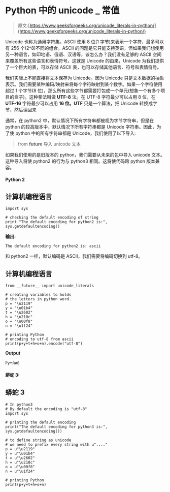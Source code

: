 # Python 中的 unicode _ 常值

> 原文:[https://www.geeksforgeeks.org/unicode_literals-in-python/](https://www.geeksforgeeks.org/unicode_literals-in-python/)

Unicode 也称为通用字符集。ASCII 使用 8 位(1 字节)来表示一个字符，最多可以有 256 个(2^8)不同的组合。ASCII 的问题是它只能支持英语，但如果我们想使用另一种语言，如印地语、俄语、汉语等，该怎么办？我们没有足够的 ASCII 空间来覆盖所有这些语言和表情符号。这就是 Unicode 的由来，Unicode 为我们提供了一个巨大的表，可以存储 ASCII 表，也可以存储其他语言、符号和表情符号。

我们实际上不能直接将文本保存为 Unicode。因为 Unicode 只是文本数据的抽象表示。我们需要某种编码/映射来将每个字符映射到某个数字。如果一个字符使用超过 1 个字节(8 位)，那么所有这些字节都需要打包成一个单元(想象一个有多个项目的盒子)。这种拳法叫做 **UTF-8** 法。在 UTF-8 字符最少可以占用 8 位，在 **UTF-16** 字符最少可以占用 **16 位。UTF** 只是一个算法，把 Unicode 转换成字节，然后读回来

通常，在 python2 中，默认情况下所有字符串都被视为字节字符串，但是在 python 的较高版本中，默认情况下所有字符串都是 Unicode 字符串。因此，为了使 python 中的所有字符串都是 Unicode，我们使用了以下导入:

> from __future__ 导入 unicode 文本

如果我们使用的是旧版本的 python，我们需要从未来的包中导入 unicode 文本。这种导入将使 python2 的行为与 python3 相同。这将使代码跨 python 版本兼容。

#### Python 2

## 计算机编程语言

```
import sys

# checking the default encoding of string
print "The default encoding for python2 is:",
sys.getdefaultencoding()
```

**输出:**

```
The default encoding for python2 is: ascii
```

和 python2 一样，默认编码是 ASCII，我们需要将编码切换到 utf-8。

## 计算机编程语言

```
from __future__ import unicode_literals

# creating variables to holds
# the letters in python word.
p = "\u2119"
y = "\u01b4"
t = "\u2602"
h = "\u210c"
o = "\u00f8"
n = "\u1f24"

# printing Python
# encoding to utf-8 from ascii
print(p+y+t+h+o+n).encode("utf-8")
```

**Output**

```
ℙƴ☂ℌøἤ
```

#### 蟒蛇 3:

## 蟒蛇 3

```
# In python3
# By default the encoding is "utf-8"
import sys

# printing the default encoding
print("The default encoding for python3 is:", sys.getdefaultencoding())

# to define string as unicode
# we need to prefix every string with u"...."
p = u"\u2119"
y = u"\u01b4"
t = u"\u2602"
h = u"\u210c"
o = u"\u00f8"
n = u"\u1f24"

# printing Python
print(p+y+t+h+o+n)
```